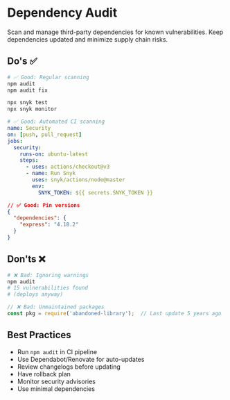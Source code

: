 # Dependency Audit

Scan and manage third-party dependencies for known vulnerabilities. Keep dependencies updated and minimize supply chain risks.

## Do's ✅

```bash
# ✅ Good: Regular scanning
npm audit
npm audit fix

npx snyk test
npx snyk monitor
```

```yaml
# ✅ Good: Automated CI scanning
name: Security
on: [push, pull_request]
jobs:
  security:
    runs-on: ubuntu-latest
    steps:
      - uses: actions/checkout@v3
      - name: Run Snyk
        uses: snyk/actions/node@master
        env:
          SNYK_TOKEN: ${{ secrets.SNYK_TOKEN }}
```

```json
// ✅ Good: Pin versions
{
  "dependencies": {
    "express": "4.18.2"
  }
}
```

## Don'ts ❌

```bash
# ❌ Bad: Ignoring warnings
npm audit
# 15 vulnerabilities found
# (deploys anyway)
```

```javascript
// ❌ Bad: Unmaintained packages
const pkg = require('abandoned-library');  // Last update 5 years ago
```

## Best Practices
- Run `npm audit` in CI pipeline
- Use Dependabot/Renovate for auto-updates
- Review changelogs before updating
- Have rollback plan
- Monitor security advisories
- Use minimal dependencies
